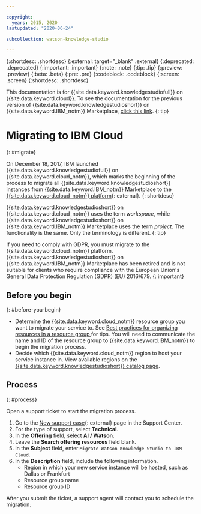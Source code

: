 ```yaml
---

copyright:
  years: 2015, 2020
lastupdated: "2020-06-24"

subcollection: watson-knowledge-studio

---
```


{:shortdesc: .shortdesc}
{:external: target="_blank" .external}
{:deprecated: .deprecated}
{:important: .important}
{:note: .note}
{:tip: .tip}
{:preview: .preview}
{:beta: .beta}
{:pre: .pre}
{:codeblock: .codeblock}
{:screen: .screen}
{:shortdesc: .shortdesc}

This documentation is for {{site.data.keyword.knowledgestudiofull}} on {{site.data.keyword.cloud}}. To see the documentation for the previous version of {{site.data.keyword.knowledgestudioshort}} on {{site.data.keyword.IBM_notm}} Marketplace, [click this link](/docs/knowledge-studio?topic=knowledge-studio-migrate).
{: tip}

# Migrating to IBM Cloud
{: #migrate}

On December 18, 2017, IBM launched {{site.data.keyword.knowledgestudiofull}} on {{site.data.keyword.cloud_notm}}, which marks the beginning of the process to migrate all {{site.data.keyword.knowledgestudioshort}} instances from {{site.data.keyword.IBM_notm}} Marketplace to the [{{site.data.keyword.cloud_notm}} platform](https://www.ibm.com/watson/services/knowledge-studio-migration/?mhsrc=ibmsearch_a&mhq=Marketplace){: external}.
{: shortdesc}

{{site.data.keyword.knowledgestudioshort}} on {{site.data.keyword.cloud_notm}} uses the term _workspace_, while {{site.data.keyword.knowledgestudioshort}} on {{site.data.keyword.IBM_notm}} Marketplace uses the term _project_. The functionality is the same. Only the terminology is different.
{: tip}

If you need to comply with GDPR, you must migrate to the {{site.data.keyword.cloud_notm}} platform. {{site.data.keyword.knowledgestudioshort}} on {{site.data.keyword.IBM_notm}} Marketplace has been retired and is not suitable for clients who require compliance with the European Union's General Data Protection Regulation (GDPR) (EU) 2016/679.
{: important}

## Before you begin
{: #before-you-begin}

- Determine the {{site.data.keyword.cloud_notm}} resource group you want to migrate your service to. See [Best practices for organizing resources in a resource group
](https://cloud.ibm.com/docs/resources?topic=resources-bp_resourcegroups) for tips. You will need to communicate the name and ID of the resource group to {{site.data.keyword.IBM_notm}} to begin the migration process.
- Decide which {{site.data.keyword.cloud_notm}} region to host your service instance in. View available regions on the [{{site.data.keyword.knowledgestudioshort}} catalog page](https://cloud.ibm.com/catalog/services/knowledge-studio).

## Process
{: #process}

Open a support ticket to start the migration process.

1.  Go to the [New support case](https://cloud.ibm.com/unifiedsupport/cases/add){: external} page in the Support Center.
1.  For the type of support, select **Technical**.
1.  In the **Offering** field, select **AI / Watson**.
1.  Leave the **Search offering resources** field blank.
1.  In the **Subject** field, enter `Migrate Watson Knowledge Studio to IBM Cloud`.
1.  In the **Description** field, include the following information.
    - Region in which your new service instance will be hosted, such as Dallas or Frankfurt
    - Resource group name
    - Resource group ID

After you submit the ticket, a support agent will contact you to schedule the migration.
